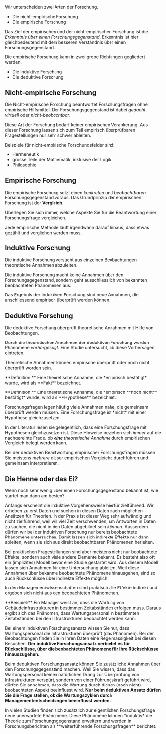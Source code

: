 Wir unterscheiden zwei Arten der Forschung. 

* Die nicht-empirische Forschung
* Die empirische Forschung

Das Ziel der empirischen und der nicht-empirischen Forschung ist die *Erkenntnis über einen Forschungsgegenstand*. Erkenntnis ist hier gleichbedeutend mit dem besseren Verständnis über einen Forschungsgegenstand. 

Die empirische Forschung kann in zwei grobe Richtungen gegliedert werden.

* Die induktive Forschung
* Die deduktive Forschung

## Nicht-empirische Forschung

Die Nicht-empirische Forschung beantwortet Forschungsfragen ohne empirische Hilfsmittel. Der Forschungsgegenstand ist dabei *gedacht*, *virtuell* oder *nicht-beobachtbar*. 

Diese Art der Forschung bedarf keiner empirischen Verankerung. Aus dieser Forschung lassen sich zum Teil empirisch überprüfbaren Fragestellungen nur sehr schwer ableiten.

Beispiele für nicht-empirische Forschungsfelder sind: 

* Hermeneutik
* grosse Teile der Mathematik, inklusive der Logik
* Philosophie

## Empirische Forschung

Die empirische Forschung setzt einen *konkreten* und *beobachtbaren* Forschungsgegenstand voraus. Das Grundprinzip der empirischen Forschung ist der **Vergleich**. 

<p class="alert alert-success" markdown="1">
Überlegen Sie sich immer, welche Aspekte Sie für die Beantwortung einer Forschungsfrage vergleichen.
</p> 

<p class="alert alert-warning" markdown="1">
Jede empirische Methode läuft irgendwann darauf hinaus, dass etwas gezählt und verglichen werden muss.
</p>

## Induktive Forschung

Die induktive Forschung  versucht aus einzelnen Beobachtungen theoretische Annahmen abzuleiten.

Die induktive Forschung macht keine Annahmen über den Forschungsgegenstand, sondern geht ausschliesslich von bekannten beobachteten Phänomenen aus. 

Das Ergebnis der induktiven Forschung sind neue Annahmen, die anschliessend empirisch überprüft werden können.

## Deduktive Forschung

Die deduktive Forschung überprüft theoretische Annahmen mit Hilfe von Beobachtungen. 

Durch die theoretischen Annahmen der deduktiven Forschung werden Phänomene *vorhergesagt*. Eine Studie untersucht, ob diese Vorhersagen eintreten. 

Theoretische Annahmen können empirische überprüft oder noch nicht überprüft worden sein. 

<p class="alert alert-primary" markdown="1">
**Definition:** Eine theoretische Annahme, die *empirisch bestätigt* wurde, wird als **Fakt** bezeichnet.
</p>

<p class="alert alert-primary" markdown="1">
**Definition:** Eine theoretische Annahme, die *empirisch **noch nicht** bestätigt* wurde, wird als **Hypothese** bezeichnet.
</p>

<p class="alert alert-warning" markdown="1">
Forschungsfragen legen häufig viele Annahmen nahe, die gemeinsam überprüft werden müssen. Eine Forschungsfrage ist *nicht* mit einer Hypothese gleichzusetzen. 
</p>

In der Literatur lesen sie gelegentlich, dass eine Forschungsfrage mit Hypothesen gleichzusetzen ist. Diese Hinweise beziehen sich *immer* auf die nachgereihte Frage, ob ***eine** theoretische Annahme* durch empirischen Vergleich belegt werden kann. 

Bei der deduktiven Beantwortung empirischer Forschungsfragen müssen Sie meistens *mehrere* dieser empirischen Vergleiche durchführen und gemeinsam interpretieren.

## Die Henne oder das Ei?

Wenn noch sehr wenig über einen Forschungsgegenstand bekannt ist, wie startet man dann am besten? 

Anfangs erscheint die induktive Vorgehensweise hierfür zielführend. Wir erheben zu erst Daten und suchen in diesen Daten nach möglichen Ansätzen für Theorien. In der Praxis ist dieser Weg sehr aufwändig und nicht zielführend, weil wir viel Zeit verschwenden, um Antworten in Daten zu suchen, die nicht in den Daten abgebildet sein *können*. Ausserdem dürfen wir bei der induktiven Forschung nur bereits beobachtete Phänomene untersuchen. Damit lassen sich indirekte Effekte nur dann ableiten, wenn sie sich aus direkt beobachtbaren Phänomenen herleiten. 

Bei praktischen Fragestellungen sind aber meistens nicht nur beobachtete Effekte, sondern auch viele andere Elemente bekannt. Es besteht also oft ein (implizites) Modell bevor eine Studie gestartet wird. Aus diesem Modell lassen sich Annahmen für eine Untersuchung ableiten. Weil diese Annahmen über bekannte beobachtete Phänomene hinausgehen, sind so auch Rückschlüsse über indirekte Effekte möglich.

<p class="alert alert-warning" markdown="1">
In den Managementwissenschaften sind praktisch alle Effekte indirekt und ergeben sich nicht aus den beobachteten Phänomenen. 
</p>

<div class="alert alert-secondary" markdown="1">
**Beispiel:** Ein Manager weist an, dass die Wartung von Gebäudeinfrastrukturen in bestimmen Zeitabständen erfolgen muss. Daraus ergibt sich das Phänomen, dass Wartungspersonal in bestimmten Zeitabständen bei den Infrastrukturen beobachtet werden kann.

Bei einem induktiven Forschungsansatz wissen Sie nur, dass Wartungspersonal die Infrastrukturen überprüft (das Phänomen). Bei der Beobachtungen finden Sie in Ihren Daten eine Regelmässigkeit bei diesen Besuchen. **Der induktive Forschungsansatz verbietet es für Rückschlüsse, über die beobachteten Phänomene für Ihre Rückschlüsse hinauszugehen.**

Beim deduktiven Forschungsansatz können Sie zusätzliche Annahmen über den Forschungsgegenstand machen. Weil Sie wissen, dass das Wartungspersonal keinen natürlichen Drang zur Überprüfung von Infrastrukturen verspürt, sondern von einer Führungskraft geführt wird, dürfen Sie annehmen, dass die Wartung durch diesen (noch nicht) beobachteten Aspekt beeinflusst wird. **Nur beim deduktiven Ansatz dürfen Sie die Frage stellen, ob die Wartungszyklen durch Managemententscheidungen beeinflusst werden.**
</div>

<p class="alert alert-success" markdown="1">
In vielen Studien finden sich zusätzlich zur eigentlichen Forschungsfrage neue unerwartete Phänomene. Diese Phänomene können *induktiv* die Theorie zum Forschungsgegenstand erweitern und werden in Forschungsberichten als **weiterführende Forschungsfragen** berichtet.
</p>
